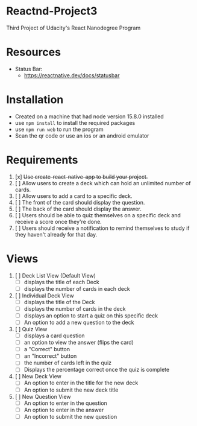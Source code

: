 # Reactnd-Project3
Third Project of Udacity's React Nanodegree Program
# Resources
- Status Bar:
  - https://reactnative.dev/docs/statusbar
# Installation
- Created on a machine that had node version 15.8.0 installed
- use `npm install` to install the required packages
- use `npm run web` to run the program
- Scan the qr code or use an ios or an android emulator
# Requirements
1. [x] ~~Use create-react-native-app to build your project.~~
2. [ ] Allow users to create a deck which can hold an unlimited number of cards.
3. [ ] Allow users to add a card to a specific deck.
4. [ ] The front of the card should display the question.
5. [ ] The back of the card should display the answer.
6. [ ] Users should be able to quiz themselves on a specific deck and receive a score once they're done.
7. [ ] Users should receive a notification to remind themselves to study if they haven't already for that day.
# Views
1. [ ] Deck List View (Default View)
   - [ ] displays the title of each Deck
   - [ ] displays the number of cards in each deck

2. [ ] Individual Deck View
   - [ ] displays the title of the Deck
   - [ ] displays the number of cards in the deck
   - [ ] displays an option to start a quiz on this specific deck
   - [ ] An option to add a new question to the deck

3. [ ] Quiz View
   - [ ] displays a card question
   - [ ] an option to view the answer (flips the card)
   - [ ] a "Correct" button
   - [ ] an "Incorrect" button
   - [ ] the number of cards left in the quiz
   - [ ] Displays the percentage correct once the quiz is complete

4. [ ] New Deck View
   - [ ] An option to enter in the title for the new deck
   - [ ] An option to submit the new deck title

5. [ ] New Question View
   - [ ] An option to enter in the question
   - [ ] An option to enter in the answer
   - [ ] An option to submit the new question